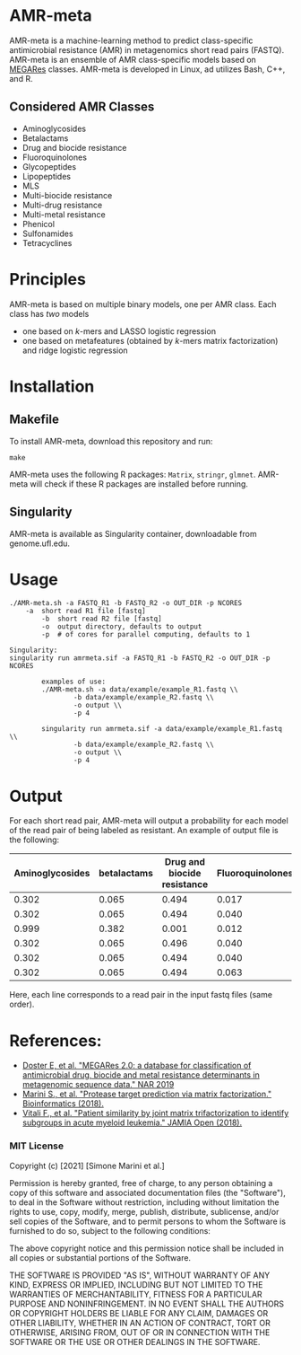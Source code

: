 # AMR-meta

AMR-meta is a machine-learning method to predict class-specific antimicrobial resistance (AMR) in metagenomics short read pairs (FASTQ). AMR-meta is an ensemble of AMR class-specific models based on [MEGARes](https://megares.meglab.org/) classes. AMR-meta is developed in Linux, ad utilizes Bash, C++, and R.

## Considered AMR Classes
* Aminoglycosides
* Betalactams
* Drug and biocide resistance
* Fluoroquinolones
* Glycopeptides
* Lipopeptides
* MLS
* Multi-biocide resistance
* Multi-drug resistance
* Multi-metal resistance
* Phenicol
* Sulfonamides
* Tetracyclines

# Principles
AMR-meta is based on multiple binary models, one per AMR class. Each class has _two_ models
* one based on _k_-mers and LASSO logistic regression
* one based on metafeatures (obtained by _k_-mers matrix factorization) and ridge logistic regression

# Installation

## Makefile
To install AMR-meta, download this repository and run:
```
make
```
AMR-meta uses the following R packages: `Matrix`, `stringr`, `glmnet`. AMR-meta will check if these R packages are installed before running.

## Singularity
AMR-meta is available as Singularity container, downloadable from genome.ufl.edu.

# Usage
```
./AMR-meta.sh -a FASTQ_R1 -b FASTQ_R2 -o OUT_DIR -p NCORES
	-a	short read R1 file [fastq]
        -b	short read R2 file [fastq]
        -o	output directory, defaults to output
        -p	# of cores for parallel computing, defaults to 1
        
Singularity:
singularity run amrmeta.sif -a FASTQ_R1 -b FASTQ_R2 -o OUT_DIR -p NCORES

        examples of use:
        ./AMR-meta.sh -a data/example/example_R1.fastq \\
                -b data/example/example_R2.fastq \\
                -o output \\
                -p 4
                
        singularity run amrmeta.sif -a data/example/example_R1.fastq \\
                -b data/example/example_R2.fastq \\
                -o output \\
                -p 4
```

# Output
For each short read pair, AMR-meta will output a probability for each model of the read pair of being labeled as resistant. An example of output file is the following:

 | Aminoglycosides | betalactams | Drug and biocide resistance | Fluoroquinolones | Glycopeptides | Lipopeptides | MLS | Multi-biocide resistance | Multi-drug resistance | Multi-metal resistance | Phenicol | Sulfonamides | Tetracyclines | 
 |  ---  |  ---  |  ---  |  ---  |  ---  |  ---  |  ---  |  ---  |  ---  |  ---  |  ---  |  ---  | ---   |
 | 0.302 | 0.065 | 0.494 | 0.017 | 0.392 | 0.251 | 0.434 | 0.398 | 0.474 | 0.488 | 0.120 | 0.546 | 0.194 | 
 | 0.302 | 0.065 | 0.494 | 0.040 | 0.322 | 0.251 | 0.434 | 0.398 | 0.091 | 0.211 | 0.167 | 0.530 | 0.308 | 
 | 0.999 | 0.382 | 0.001 | 0.012 | 0.000 | 0.051 | 0.001 | 0.015 | 0.800 | 0.678 | 0.104 | 0.003 | 0.275 | 
 | 0.302 | 0.065 | 0.496 | 0.040 | 0.392 | 0.511 | 0.434 | 0.398 | 0.474 | 0.678 | 0.104 | 0.003 | 0.275 | 
 | 0.302 | 0.065 | 0.494 | 0.040 | 0.385 | 0.717 | 0.117 | 0.434 | 0.398 | 0.678 | 0.104 | 0.003 | 0.275 | 
 | 0.302 | 0.065 | 0.494 | 0.063 | 0.392 | 0.007 | 0.965 | 0.251 | 0.434 | 0.398 | 0.474 | 0.488 | 0.137 | 

Here, each line corresponds to a read pair in the input fastq files (same order).

# References:
* [Doster E, et al. "MEGARes 2.0: a database for classification of antimicrobial drug, biocide and metal resistance determinants in metagenomic sequence data." NAR 2019](https://academic.oup.com/nar/article/48/D1/D561/5624973)
* [Marini S., et al. "Protease target prediction via matrix factorization." Bioinformatics (2018).](https://doi.org/10.1093/bioinformatics/bty746)
* [Vitali F., et al. "Patient similarity by joint matrix trifactorization to identify subgroups in acute myeloid leukemia." JAMIA Open (2018).](https://doi.org/10.1093/jamiaopen/ooy008)

### MIT License

Copyright (c) [2021] [Simone Marini et al.]

Permission is hereby granted, free of charge, to any person obtaining a copy
of this software and associated documentation files (the "Software"), to deal
in the Software without restriction, including without limitation the rights
to use, copy, modify, merge, publish, distribute, sublicense, and/or sell
copies of the Software, and to permit persons to whom the Software is
furnished to do so, subject to the following conditions:

The above copyright notice and this permission notice shall be included in all
copies or substantial portions of the Software.

THE SOFTWARE IS PROVIDED "AS IS", WITHOUT WARRANTY OF ANY KIND, EXPRESS OR
IMPLIED, INCLUDING BUT NOT LIMITED TO THE WARRANTIES OF MERCHANTABILITY,
FITNESS FOR A PARTICULAR PURPOSE AND NONINFRINGEMENT. IN NO EVENT SHALL THE
AUTHORS OR COPYRIGHT HOLDERS BE LIABLE FOR ANY CLAIM, DAMAGES OR OTHER
LIABILITY, WHETHER IN AN ACTION OF CONTRACT, TORT OR OTHERWISE, ARISING FROM,
OUT OF OR IN CONNECTION WITH THE SOFTWARE OR THE USE OR OTHER DEALINGS IN THE
SOFTWARE.
